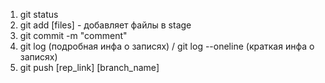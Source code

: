1. git status
2. git add [files] - добавляет файлы в stage
3. git commit -m "comment"
4. git log (подробная инфа о записях) / git log --oneline (краткая инфа о записях)
5. git push [rep_link] [branch_name]